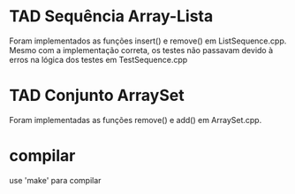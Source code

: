 # TAD Sequência Array-Lista
Foram implementados as funções insert() e remove() em ListSequence.cpp. Mesmo com a implementação correta, os testes não passavam devido à erros na lógica dos testes em TestSequence.cpp

# TAD Conjunto ArraySet
Foram implementadas as funções remove() e add() em ArraySet.cpp.

# compilar
use 'make' para compilar

